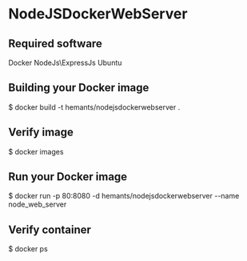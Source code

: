 # NodeJSDockerWebServer

## Required software
  Docker
  NodeJs\ExpressJs
  Ubuntu 

## Building your Docker image
  $ docker build -t hemants/nodejsdockerwebserver .

## Verify image
  $ docker images
  
## Run your Docker image
  $ docker run -p 80:8080 -d hemants/nodejsdockerwebserver --name node_web_server

## Verify container
  $ docker ps
  
  
  
